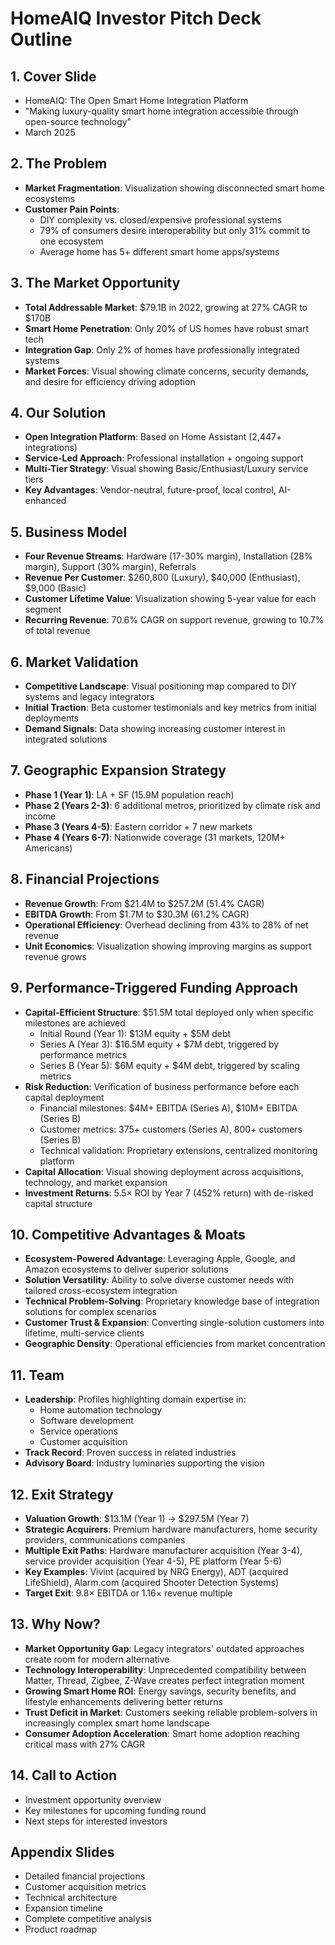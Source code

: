 # HomeAIQ Investor Pitch Deck Outline

## 1. Cover Slide
- HomeAIQ: The Open Smart Home Integration Platform
- "Making luxury-quality smart home integration accessible through open-source technology"
- March 2025

## 2. The Problem
- **Market Fragmentation**: Visualization showing disconnected smart home ecosystems
- **Customer Pain Points**: 
  - DIY complexity vs. closed/expensive professional systems
  - 79% of consumers desire interoperability but only 31% commit to one ecosystem
  - Average home has 5+ different smart home apps/systems

## 3. The Market Opportunity
- **Total Addressable Market**: $79.1B in 2022, growing at 27% CAGR to $170B
- **Smart Home Penetration**: Only 20% of US homes have robust smart tech
- **Integration Gap**: Only 2% of homes have professionally integrated systems
- **Market Forces**: Visual showing climate concerns, security demands, and desire for efficiency driving adoption

## 4. Our Solution
- **Open Integration Platform**: Based on Home Assistant (2,447+ integrations)
- **Service-Led Approach**: Professional installation + ongoing support
- **Multi-Tier Strategy**: Visual showing Basic/Enthusiast/Luxury service tiers
- **Key Advantages**: Vendor-neutral, future-proof, local control, AI-enhanced

## 5. Business Model
- **Four Revenue Streams**: Hardware (17-30% margin), Installation (28% margin), Support (30% margin), Referrals
- **Revenue Per Customer**: $260,800 (Luxury), $40,000 (Enthusiast), $9,000 (Basic)
- **Customer Lifetime Value**: Visualization showing 5-year value for each segment
- **Recurring Revenue**: 70.6% CAGR on support revenue, growing to 10.7% of total revenue

## 6. Market Validation
- **Competitive Landscape**: Visual positioning map compared to DIY systems and legacy integrators
- **Initial Traction**: Beta customer testimonials and key metrics from initial deployments
- **Demand Signals**: Data showing increasing customer interest in integrated solutions

## 7. Geographic Expansion Strategy
- **Phase 1 (Year 1)**: LA + SF (15.9M population reach)
- **Phase 2 (Years 2-3)**: 6 additional metros, prioritized by climate risk and income
- **Phase 3 (Years 4-5)**: Eastern corridor + 7 new markets
- **Phase 4 (Years 6-7)**: Nationwide coverage (31 markets, 120M+ Americans)

## 8. Financial Projections
- **Revenue Growth**: From $21.4M to $257.2M (51.4% CAGR)
- **EBITDA Growth**: From $1.7M to $30.3M (61.2% CAGR)
- **Operational Efficiency**: Overhead declining from 43% to 28% of net revenue
- **Unit Economics**: Visualization showing improving margins as support revenue grows

## 9. Performance-Triggered Funding Approach
- **Capital-Efficient Structure**: $51.5M total deployed only when specific milestones are achieved
  - Initial Round (Year 1): $13M equity + $5M debt
  - Series A (Year 3): $16.5M equity + $7M debt, triggered by performance metrics
  - Series B (Year 5): $6M equity + $4M debt, triggered by scaling metrics
- **Risk Reduction**: Verification of business performance before each capital deployment
  - Financial milestones: $4M+ EBITDA (Series A), $10M+ EBITDA (Series B)
  - Customer metrics: 375+ customers (Series A), 800+ customers (Series B)
  - Technical validation: Proprietary extensions, centralized monitoring platform
- **Capital Allocation**: Visual showing deployment across acquisitions, technology, and market expansion
- **Investment Returns**: 5.5× ROI by Year 7 (452% return) with de-risked capital structure

## 10. Competitive Advantages & Moats
- **Ecosystem-Powered Advantage**: Leveraging Apple, Google, and Amazon ecosystems to deliver superior solutions
- **Solution Versatility**: Ability to solve diverse customer needs with tailored cross-ecosystem integration
- **Technical Problem-Solving**: Proprietary knowledge base of integration solutions for complex scenarios
- **Customer Trust & Expansion**: Converting single-solution customers into lifetime, multi-service clients
- **Geographic Density**: Operational efficiencies from market concentration

## 11. Team
- **Leadership**: Profiles highlighting domain expertise in:
  - Home automation technology
  - Software development
  - Service operations
  - Customer acquisition
- **Track Record**: Proven success in related industries
- **Advisory Board**: Industry luminaries supporting the vision

## 12. Exit Strategy
- **Valuation Growth**: $13.1M (Year 1) → $297.5M (Year 7)
- **Strategic Acquirers**: Premium hardware manufacturers, home security providers, communications companies
- **Multiple Exit Paths**: Hardware manufacturer acquisition (Year 3-4), service provider acquisition (Year 4-5), PE platform (Year 5-6)
- **Key Examples**: Vivint (acquired by NRG Energy), ADT (acquired LifeShield), Alarm.com (acquired Shooter Detection Systems)
- **Target Exit**: 9.8× EBITDA or 1.16× revenue multiple

## 13. Why Now?
- **Market Opportunity Gap**: Legacy integrators' outdated approaches create room for modern alternative
- **Technology Interoperability**: Unprecedented compatibility between Matter, Thread, Zigbee, Z-Wave creates perfect integration moment
- **Growing Smart Home ROI**: Energy savings, security benefits, and lifestyle enhancements delivering better returns
- **Trust Deficit in Market**: Customers seeking reliable problem-solvers in increasingly complex smart home landscape
- **Consumer Adoption Acceleration**: Smart home adoption reaching critical mass with 27% CAGR

## 14. Call to Action
- Investment opportunity overview
- Key milestones for upcoming funding round
- Next steps for interested investors

## Appendix Slides
- Detailed financial projections
- Customer acquisition metrics
- Technical architecture
- Expansion timeline
- Complete competitive analysis
- Product roadmap 